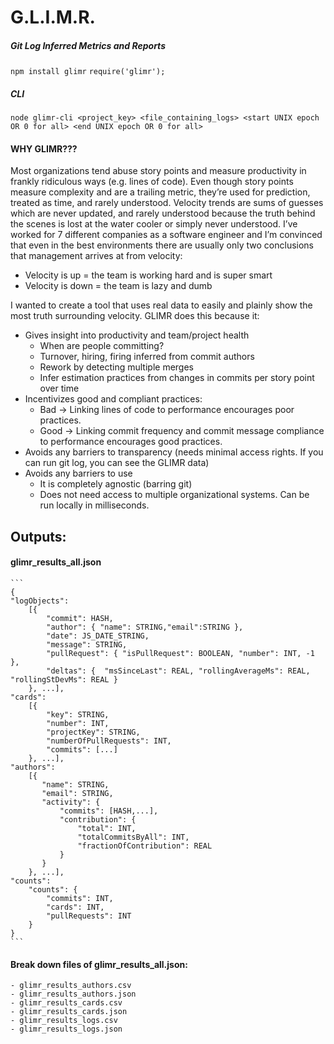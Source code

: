 # G.L.I.M.R.
##### Git Log Inferred Metrics and Reports

```npm install glimr```
``` require('glimr'); ```

##### CLI
```node glimr-cli <project_key> <file_containing_logs> <start UNIX epoch OR 0 for all> <end UNIX epoch OR 0 for all> ```


#### WHY GLIMR???

Most organizations tend abuse story points and measure productivity in frankly ridiculous ways (e.g. lines of code).  Even though story points measure complexity and are a trailing metric, they’re used for prediction, treated as time, and rarely understood.  Velocity trends are sums of guesses which are never updated, and rarely understood because the truth behind the scenes is lost at the water cooler or simply never understood.  I’ve worked for 7 different companies as a software engineer and I’m convinced that even in the best environments there are usually only two conclusions that management arrives at from velocity:
 - Velocity is up = the team is working hard and is super smart
 - Velocity is down = the team is lazy and dumb

I wanted to create a tool that uses real data to easily and plainly show the most truth surrounding velocity.  GLIMR does this because it:

 - Gives insight into productivity and team/project health
    - When are people committing?
    - Turnover, hiring, firing inferred from commit authors
    - Rework by detecting multiple merges
    - Infer estimation practices from changes in commits per story point over time
 - Incentivizes good and compliant practices:
    - Bad -> Linking lines of code to performance encourages poor practices.
    - Good -> Linking commit frequency and commit message compliance to performance encourages good practices.
 - Avoids any barriers to transparency (needs minimal access rights.  If you can run git log, you can see the GLIMR data)
 - Avoids any barriers to use
    - It is completely agnostic (barring git)
    - Does not need access to multiple organizational systems.  Can be run locally in milliseconds.

## Outputs:

#### glimr_results_all.json
    ```
    {
    "logObjects": 
        [{
            "commit": HASH,
            "author": { "name": STRING,"email":STRING },
            "date": JS_DATE_STRING,
            "message": STRING,
            "pullRequest": { "isPullRequest": BOOLEAN, "number": INT, -1 },
            "deltas": {  "msSinceLast": REAL, "rollingAverageMs": REAL, "rollingStDevMs": REAL }
        }, ...],
    "cards":
        [{
            "key": STRING,
            "number": INT,
            "projectKey": STRING,
            "numberOfPullRequests": INT,
            "commits": [...]
        }, ...],
    "authors": 
        [{
           "name": STRING,
           "email": STRING,
           "activity": {
               "commits": [HASH,...],
               "contribution": {
                   "total": INT,
                   "totalCommitsByAll": INT,
                   "fractionOfContribution": REAL
               }
           }
        }, ...],
    "counts":
        "counts": {
            "commits": INT,
            "cards": INT,
            "pullRequests": INT
        }
    }
    ```
        
#### Break down files of glimr_results_all.json:
    - glimr_results_authors.csv
    - glimr_results_authors.json
    - glimr_results_cards.csv
    - glimr_results_cards.json
    - glimr_results_logs.csv
    - glimr_results_logs.json